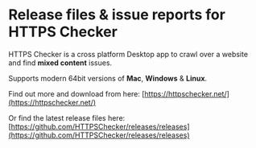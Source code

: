 # Release files & issue reports for HTTPS Checker

HTTPS Checker is a cross platform Desktop app to crawl over a website and find **mixed content** issues.

Supports modern 64bit versions of **Mac**, **Windows** & **Linux**.

Find out more and download from here: [https://httpschecker.net/](https://httpschecker.net/)

Or find the latest release files here: [https://github.com/HTTPSChecker/releases/releases](https://github.com/HTTPSChecker/releases/releases)
